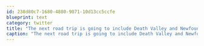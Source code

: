 ```yaml
---
id: 238d80c7-1680-4880-9071-10d13cc5ccfe
blueprint: text
category: twitter
title: "The next road trip is going to include Death Valley and Newfoundland.  Yes, I'm serious."
caption: "The next road trip is going to include Death Valley and Newfoundland.  Yes, I'm serious."
---
```

